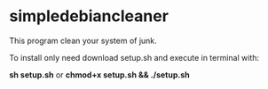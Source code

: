 # simpledebiancleaner
This program clean your system of junk.

To install only need download setup.sh and execute in terminal with: 

<b>sh setup.sh</b> or <b>chmod+x setup.sh && ./setup.sh</b>

